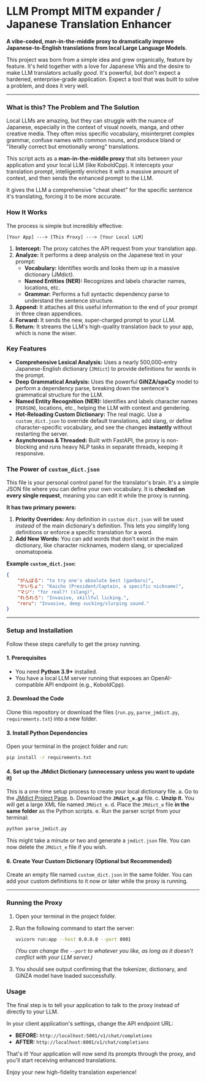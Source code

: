 # LLM Prompt MITM expander / Japanese Translation Enhancer

**A vibe-coded, man-in-the-middle proxy to dramatically improve Japanese-to-English translations from local Large Language Models.**

This project was born from a simple idea and grew organically, feature by feature. It's held together with a love for Japanese VNs and the desire to make LLM translators actually *good*. It's powerful, but don't expect a hardened, enterprise-grade application. Expect a tool that was built to solve a problem, and does it very well.

---

### What is this? The Problem and The Solution

Local LLMs are amazing, but they can struggle with the nuance of Japanese, especially in the context of visual novels, manga, and other creative media. They often miss specific vocabulary, misinterpret complex grammar, confuse names with common nouns, and produce bland or "literally correct but emotionally wrong" translations.

This script acts as a **man-in-the-middle proxy** that sits between your application and your local LLM (like KoboldCpp). It intercepts your translation prompt, intelligently enriches it with a massive amount of context, and then sends the enhanced prompt to the LLM.

It gives the LLM a comprehensive "cheat sheet" for the specific sentence it's translating, forcing it to be more accurate.

### How It Works

The process is simple but incredibly effective:

`[Your App] ---> [This Proxy] ---> [Your Local LLM]`

1.  **Intercept:** The proxy catches the API request from your translation app.
2.  **Analyze:** It performs a deep analysis on the Japanese text in your prompt:
    *   **Vocabulary:** Identifies words and looks them up in a massive dictionary (JMdict).
    *   **Named Entities (NER):** Recognizes and labels character names, locations, etc.
    *   **Grammar:** Performs a full syntactic dependency parse to understand the sentence structure.
3.  **Append:** It attaches all this useful information to the end of your prompt in three clean appendices.
4.  **Forward:** It sends the new, super-charged prompt to your LLM.
5.  **Return:** It streams the LLM's high-quality translation back to your app, which is none the wiser.

### Key Features

*   **Comprehensive Lexical Analysis:** Uses a nearly 500,000-entry Japanese-English dictionary (`JMdict`) to provide definitions for words in the prompt.
*   **Deep Grammatical Analysis:** Uses the powerful **GiNZA/spaCy** model to perform a dependency parse, breaking down the sentence's grammatical structure for the LLM.
*   **Named Entity Recognition (NER):** Identifies and labels character names (`PERSON`), locations, etc., helping the LLM with context and gendering.
*   **Hot-Reloading Custom Dictionary:** The real magic. Use a `custom_dict.json` to override default translations, add slang, or define character-specific vocabulary, and see the changes **instantly** without restarting the server.
*   **Asynchronous & Threaded:** Built with FastAPI, the proxy is non-blocking and runs heavy NLP tasks in separate threads, keeping it responsive.

### The Power of `custom_dict.json`

This file is your personal control panel for the translator's brain. It's a simple JSON file where you can define your own vocabulary. It is **checked on every single request**, meaning you can edit it while the proxy is running.

**It has two primary powers:**

1.  **Priority Overrides:** Any definition in `custom_dict.json` will be used *instead* of the main dictionary's definition. This lets you simplify long definitions or enforce a specific translation for a word.
2.  **Add New Words:** You can add words that don't exist in the main dictionary, like character nicknames, modern slang, or specialized onomatopoeia.

**Example `custom_dict.json`:**
```json
{
    "がんばる": "to try one's absolute best (ganbaru)",
    "かいちょ": "Kaicho (President/Captain, a specific nickname)",
    "マジ": "for real?! (slang)",
    "れろれろ": "Invasive, skillful licking.",
    "reru": "Invasive, deep sucking/slurping sound."
}
```

---

### Setup and Installation

Follow these steps carefully to get the proxy running.

#### 1. Prerequisites
*   You need **Python 3.9+** installed.
*   You have a local LLM server running that exposes an OpenAI-compatible API endpoint (e.g., KoboldCpp).

#### 2. Download the Code
Clone this repository or download the files (`run.py`, `parse_jmdict.py`, `requirements.txt`) into a new folder.

#### 3. Install Python Dependencies
Open your terminal in the project folder and run:
```sh
pip install -r requirements.txt
```

#### 4. Set up the JMdict Dictionary (unnecessary unless you want to update it)
This is a one-time setup process to create your local dictionary file.
a. Go to the [JMdict Project Page](http://www.edrdg.org/jmdict/j_jmdict.html).
b. Download the **`JMdict_e.gz`** file.
c. **Unzip it.** You will get a large XML file named `JMdict_e`.
d. Place the `JMdict_e` file **in the same folder** as the Python scripts.
e. Run the parser script from your terminal:
```sh
python parse_jmdict.py
```
This might take a minute or two and generate a `jmdict.json` file. You can now delete the `JMdict_e` file if you wish.

#### 6. Create Your Custom Dictionary (Optional but Recommended)
Create an empty file named `custom_dict.json` in the same folder. You can add your custom definitions to it now or later while the proxy is running.

---

### Running the Proxy

1.  Open your terminal in the project folder.
2.  Run the following command to start the server:
    ```sh
    uvicorn run:app --host 0.0.0.0 --port 8001
    ```
    *(You can change the `--port` to whatever you like, as long as it doesn't conflict with your LLM server.)*

3.  You should see output confirming that the tokenizer, dictionary, and GiNZA model have loaded successfully.

### Usage

The final step is to tell your application to talk to the proxy instead of directly to your LLM.

In your client application's settings, change the API endpoint URL:

*   **BEFORE:** `http://localhost:5001/v1/chat/completions`
*   **AFTER:** `http://localhost:8001/v1/chat/completions`

That's it! Your application will now send its prompts through the proxy, and you'll start receiving enhanced translations.

Enjoy your new high-fidelity translation experience!